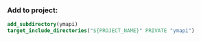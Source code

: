### Add to project:
```cmake
add_subdirectory(ymapi)
target_include_directories("${PROJECT_NAME}" PRIVATE "ymapi")
```
